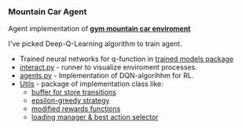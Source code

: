 ### Mountain Car Agent

Agent implementation of **[gym mountain car enviroment](https://gym.openai.com/envs/MountainCar-v0)**

I've picked Deep-Q-Learning algorithm to train agent.

* Trained neural networks for q-function in [trained models package](trained_models)
* [interact.py](interact.py) - runner to visualize enviroment processes.
* [agents.py](agents.py) - Implementation of DQN-algorihhm for RL.
* [Utils](core) - package of implementation class like:
	* [buffer for store transitions](core/buffer_indexer.py)
	* [epsilon-greedy strategy](core/eps_strategy.py)
	* [modified rewards functions](core/rewards.py)
	* [loading manager & best action selector](core/action_selector.py)
